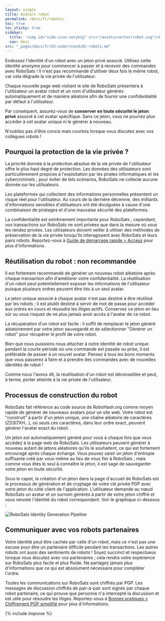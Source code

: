 ```yaml
---
layout: single
title: Avatars robot
permalink: /docs/fr/robots/
toc: true
toc_sticky: true
sidebar:
  title: '<img id="side-icon-verybig" src="/assets/vector/robot.svg"/>Robots'
  nav: docs
src: "_pages/docs/fr/03-understand/02-robots.md"
---
```


Endossez l'identité d'un robot avec un jeton privé associé. Utilisez cette identité anonyme pour commencer à passer et à recevoir des commandes avec RoboSats ! Il n'est pas recommandé d'utiliser deux fois le même robot, car cela dégrade la vie privée de l'utilisateur.

Chaque nouvelle page web visitant le site de RoboSats présentera à l'utilisateur un avatar robot et un nom d'utilisateur générés automatiquement et de manière aléatoire afin de fournir une confidentialité par défaut à l'utilisateur.

Par conséquent, assurez-vous de **conserver en toute sécurité le jeton privé** associé à cet avatar spécifique. Sans ce jeton, vous ne pourrez plus accéder à cet avatar unique ni le générer à nouveau.

N'oubliez pas d'être concis mais courtois lorsque vous discutez avec vos collègues robots !

## **Pourquoi la protection de la vie privée ?**

La priorité donnée à la protection absolue de la vie privée de l'utilisateur offre le plus haut degré de protection. Les données des utilisateurs sont particulièrement propices à l'exploitation par les pirates informatiques et les cybercriminels ; pour éviter de tels scénarios, RoboSats ne collecte aucune donnée sur les utilisateurs.

Les plateformes qui collectent des informations personnelles présentent un risque réel pour l'utilisateur. Au cours de la dernière décennie, des milliards d'informations sensibles d'utilisateurs ont été divulguées à cause d'une combinaison de piratages et d'une mauvaise sécurité des plateformes.

La confidentialité est extrêmement importante pour RoboSats ; cependant, vos transactions sur RoboSats ne sont privées que dans la mesure où vous les rendez privées. Les utilisateurs doivent veiller à utiliser des méthodes de préservation de la vie privée lorsqu'ils interagissent avec RoboSats et leurs pairs robots. Reportez-vous à [Guide de démarrage rapide > Access](/docs/fr/access/) pour plus d'informations.

## **Réutilisation du robot : non recommandée**

Il est fortement recommandé de générer un nouveau robot aléatoire après chaque transaction afin d'améliorer votre confidentialité. La réutilisation d'un robot peut potentiellement exposer les informations de l'utilisateur puisque plusieurs ordres peuvent être liés à un seul avatar.

Le jeton unique associé à chaque avatar n'est pas destiné à être réutilisé par les robots ; il est plutôt destiné à servir de mot de passe pour accéder aux ordres en cours et résoudre les litiges actifs. Conservez ce jeton en lieu sûr ou vous risquez de ne plus jamais avoir accès à l'avatar de ce robot.

La récupération d'un robot est facile : il suffit de remplacer le jeton généré aléatoirement par votre jeton sauvegardé et de sélectionner "Générer un robot" pour récupérer le profil de votre robot.

Bien que nous puissions nous attacher à notre identité de robot unique pendant la courte période où une commande est passée ou prise, il est préférable de passer à un nouvel avatar. Pensez à tous les bons moments que vous passerez à faire et à prendre des commandes avec de nouvelles identités de robot !

Comme nous l'avons dit, la réutilisation d'un robot est déconseillée et peut, à terme, porter atteinte à la vie privée de l'utilisateur.

## **Processus de construction du robot**

RoboSats fait référence au code source de RoboHash.org comme moyen rapide de générer de nouveaux avatars pour un site web. Votre robot est "construit" à partir d'un jeton unique, une chaîne aléatoire de caractères (ZD3I7XH...), où seuls ces caractères, dans leur ordre exact, peuvent générer l'avatar exact du robot.

Un jeton est automatiquement généré pour vous à chaque fois que vous accédez à la page web de RoboSats. Les utilisateurs peuvent générer à nouveau autant de jetons aléatoires qu'ils le souhaitent, ce qui est fortement encouragé après chaque échange. Vous pouvez saisir un jeton d'entropie suffisante créé par vous-même au lieu de vous fier à RoboSats ; mais comme vous êtes le seul à connaître le jeton, il est sage de sauvegarder votre jeton en toute sécurité.

Sous le capot, la création d'un jeton dans la page d'accueil de RoboSats est le processus de génération et de cryptage de votre clé privée PGP avec votre jeton du côté client de l'application. L'utilisateur demande au nœud RoboSats un avatar et un surnom générés à partir de votre jeton chiffré et vous renvoie l'identité du robot correspondant. Voir le graphique ci-dessous :

![RoboSats Identity Generation Pipeline](https://learn.robosats.com/assets/images/private/usergen-pipeline.png)

## **Communiquer avec vos robots partenaires**

Votre identité peut être cachée par celle d'un robot, mais ce n'est pas une excuse pour être un partenaire difficile pendant les transactions. Les autres robots ont aussi des sentiments de robots ! Soyez succinct et respectueux lorsque vous discutez avec vos partenaires ; cela rendra votre expérience sur RoboSats plus facile et plus fluide. Ne partagez jamais plus d'informations que ce qui est absolument nécessaire pour compléter l'ordre.

Toutes les communications sur RoboSats sont chiffrés par PGP. Les messages de discussion chiffrés de pair-à-pair sont signés par chaque robot partenaire, ce qui prouve que personne n'a intercepté la discussion et est utile pour résoudre les litiges. Reportez-vous à [Bonnes pratiques > Chiffrement PGP simplifié](/docs/fr/pgp-encryption/) pour plus d'informations.

{% include improve %}

